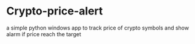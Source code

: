 # Crypto-price-alert
a simple python windows app to track price of crypto symbols and show alarm if price reach the target
